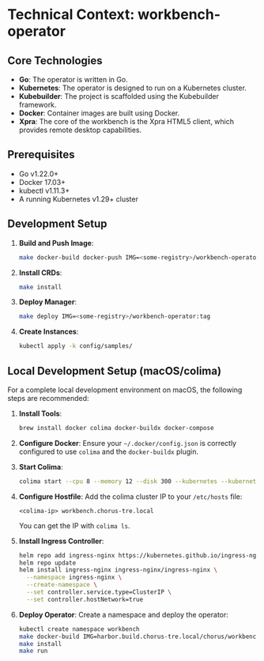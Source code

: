 # Technical Context: workbench-operator

## Core Technologies
- **Go**: The operator is written in Go.
- **Kubernetes**: The operator is designed to run on a Kubernetes cluster.
- **Kubebuilder**: The project is scaffolded using the Kubebuilder framework.
- **Docker**: Container images are built using Docker.
- **Xpra**: The core of the workbench is the Xpra HTML5 client, which provides remote desktop capabilities.

## Prerequisites
- Go v1.22.0+
- Docker 17.03+
- kubectl v1.11.3+
- A running Kubernetes v1.29+ cluster

## Development Setup
1.  **Build and Push Image**:
    ```sh
    make docker-build docker-push IMG=<some-registry>/workbench-operator:tag
    ```
2.  **Install CRDs**:
    ```sh
    make install
    ```
3.  **Deploy Manager**:
    ```sh
    make deploy IMG=<some-registry>/workbench-operator:tag
    ```
4.  **Create Instances**:
    ```sh
    kubectl apply -k config/samples/
    ``` 

## Local Development Setup (macOS/colima)

For a complete local development environment on macOS, the following steps are recommended:

1.  **Install Tools**:
    ```sh
    brew install docker colima docker-buildx docker-compose
    ```

2.  **Configure Docker**:
    Ensure your `~/.docker/config.json` is correctly configured to use `colima` and the `docker-buildx` plugin.

3.  **Start Colima**:
    ```sh
    colima start --cpu 8 --memory 12 --disk 300 --kubernetes --kubernetes-version v1.31.5+k3s1
    ```

4.  **Configure Hostfile**:
    Add the colima cluster IP to your `/etc/hosts` file:
    ```
    <colima-ip> workbench.chorus-tre.local
    ```
    You can get the IP with `colima ls`.

5.  **Install Ingress Controller**:
    ```sh
    helm repo add ingress-nginx https://kubernetes.github.io/ingress-nginx
    helm repo update
    helm install ingress-nginx ingress-nginx/ingress-nginx \
      --namespace ingress-nginx \
      --create-namespace \
      --set controller.service.type=ClusterIP \
      --set controller.hostNetwork=true
    ```

6.  **Deploy Operator**:
    Create a namespace and deploy the operator:
    ```sh
    kubectl create namespace workbench
    make docker-build IMG=harbor.build.chorus-tre.local/chorus/workbench-operator:0.3.8
    make install
    make run
    ``` 